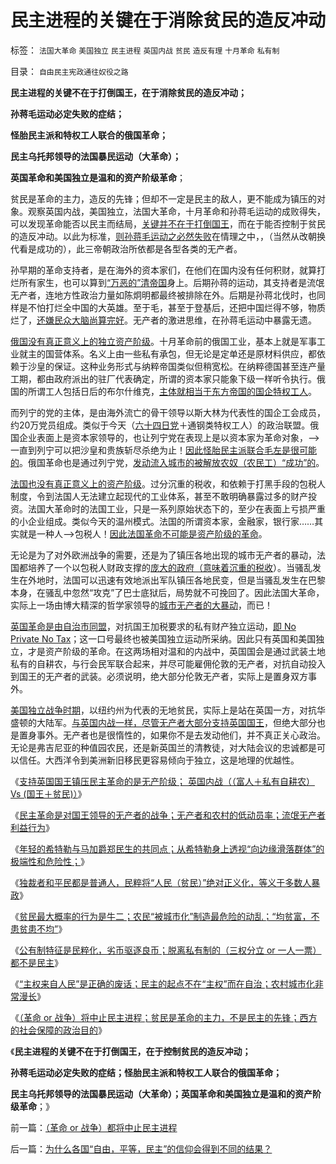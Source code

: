 # 民主进程的关键在于消除贫民的造反冲动

标签： `法国大革命` `美国独立` `民主进程` `英国内战` `贫民` `造反有理` `十月革命` `私有制` 

目录： `自由民主宪政通往奴役之路`

**民主进程的关键不在于打倒国王，在于消除贫民的造反冲动；**

**孙蒋毛运动必定失败的症结；**

**怪胎民主派和特权工人联合的俄国革命；**

**民主乌托邦领导的法国暴民运动（大革命）；**

**英国革命和美国独立是温和的资产阶级革命**；

贫民是革命的主力，造反的先锋；但却不一定是民主的敌人，更不能成为镇压的对象。观察英国内战，美国独立，法国大革命，十月革命和孙蒋毛运动的成败得失，可以发现革命能否以民主而结局，[关键并不在于打倒国王](http://darthvad.blog.163.com/blog/static/53399470201111183847990/)，而在于能否控制于贫民的造反冲动。以此为标准，[则孙蒋毛运动之必然失败](../../../2011/1/15/反思五四运动的局限性，道德治国不考虑国家成本；.md)在情理之中，，（当然从改朝换代看是成功的），此三帝朝政治所依都是各型各类的无产者。

孙早期的革命支持者，是在海外的资本家们，在他们在国内没有任何积财，就算打烂所有家生，也可以算到[“万恶的”清帝国](../../../2011/1/11/爱新觉罗氏的贡献；受害者情结不可取；.md)身上。后期孙蒋的运动，其支持者是流氓无产者，连地方性政治力量如陈炯明都最终被排除在外。后期是孙蒋北伐时，也同样是不怕打烂全中国的大英雄。至于毛，甚至于登基后，还把中国烂得不够，物质烂了，[还嫌民众大脑尚算完好](../../../2011/11/2/传染性BUG型精神病.md)。无产者的激进思维，在孙蒋毛运动中暴露无遗。

[俄国没有真正意义上的独立资产阶级](../../../2011/11/14/袁世凯称帝和孙蒋政权的政治基础.md)。十月革命前的俄国工业，基本上就是军事工业就主的国营体系。名义上由一些私有承包，但无论是定单还是原材料供应，都依赖于沙皇的保证。这种业务形式与纳粹帝国类似但稍宽松。在纳粹德国甚至连产量工期，都由政府派出的驻厂代表确定，所谓的资本家只能象下级一样听令执行。俄国的所谓工人包括日后的布尔什维克，[主体就相当于东方帝国的国企特权工人](../../../2009/8/11/改革攻坚的雷区，坚在那里？危险在那里？.md)。

而列宁的党的主体，是由海外流亡的骨干领导以斯大林为代表性的国企工会成员，约20万党员组成。类似于今天（[六十四日党](http://hi.baidu.com/darthchn/blog/item/5466a49449f3f7007bf48097.html)＋通钢类特权工人）的政治联盟。俄国企业表面上是资本家领导的，也让列宁党在表现上是以资本家为革命对象，——>一直到列宁可以把沙皇和贵族斩尽杀绝为止！[因此怪胎民主派联合毛左是很可能的](../../../2010/10/21/民主斗士的民主素质太差了.md)。俄国革命也是通过列宁党，[发动流入城市的被解放农奴（农民工）“成功”的](http://hi.baidu.com/darthchn/blog/item/03720a1a84aa15148718bf0f.html)。

[法国也没有真正意义上的资产阶级](../../../2011/8/30/纳粹法国打败了犹太德国，民粹暴行针对无权小民.md)。过分沉重的税收，和依赖于打黑手段的包税人制度，令到法国人无法建立起现代的工业体系，甚至不敢明确暴露过多的财产投资。法国大革命时的法国工业，只是一系列原始状态下的，至少在表面上亏损严重的小企业组成。类似今天的温州模式。法国的所谓资本家，金融家，银行家……其实就是一种人——>包税人！[因此法国革命不可能是资产阶级的革命](../../../2011/3/12/法国大革命是社会主义民粹运动.md)。

无论是为了对外欧洲战争的需要，还是为了镇压各地出现的城市无产者的暴动，法国都培养了一个以包税人财政支撑的[庞大的政府（意味着沉重的税收](../../../2011/4/30/贪污不是问题，独裁是小问题;(谈也门).md)）。当骚乱发生在外地时，法国可以迅速有效地派出军队镇压各地民变，但是当骚乱发生在巴黎本身，在骚乱中忽然“攻克”了巴士底狱后，局势就不可挽回了。因此法国大革命，实际上一场由博大精深的哲学家领导的[城市无产者的大暴动](../../../2010/3/3/为什么历史治乱循环总是不息更残暴？.md)，而已！

[英国革命是由自治市同盟](../../../2011/12/1/英国内战中的（国王&nbsp;Vs&nbsp;自治市联盟）中的一小撮.md)，对抗国王加税要求的私有财产独立运动，[即 No Private No
Tax](../../../2010/10/25/没有“私”的利益就不会有民主.md)；这一口号最终也被美国独立运动所采纳。因此只有英国和美国独立，才是资产阶级的革命。在这两场相对温和的内战中，英国国会是通过武装土地私有的自耕农，与行会民军联合起来，并尽可能雇佣伦敦的无产者，对抗自动投入到国王的无产者的武装。必须说明，绝大部分伦敦无产者，实际上是置身双方事外。

[美国独立战争时期](../../../2011/5/9/有限的革命，有限的战争.md)，以纽约州为代表的无地贫民，实际上是站在英国一方，对抗华盛顿的大陆军。[与英国内战一样，尽管无产者大部分支持英国国王](../../../2011/5/9/独立战争没有保证美国的独立；星条旗歌.md)，但绝大部分也是置身事外。无产者也是很惰性的，如果你不是去发动他们，并不真正关心政治。
无论是弗吉尼亚的种值园农民，还是新英国兰的清教徒，对大陆会议的忠诚都是可以信任。大西洋令到美洲新旧移民更容易倾向于独立，这是地理的优越性。

《[支持英国国王镇压民主革命的是无产阶级； 英国内战（（富人＋私有自耕农） Vs (国王＋贫民)）](../../../2011/12/2/英国内战（（富人＋私有自耕农）&nbsp;Vs&nbsp;(国王＋贫民)）.md)》

《[民主革命是对国王领导的无产者的战争；无产者和农村的低动员率；流氓无产者利益行为](../../../2011/12/2/流氓无产者甘当牛二的利益合理性.md)》

《[年轻的希特勒与马加爵郑民生的共同点；从希特勒身上透视“向边缘滑落群体”的极端性和危险性；](../../../2011/12/3/希特勒曾是一个好孩子,好士兵.md)》

《[独裁者和平民都是普通人，民粹将“人民（贫民）”绝对正义化，等义于多数人暴政](../../../2011/12/3/民粹者将贫民绝对正义化的传统意义.md)》

《[贫民最大概率的行为是牛二；农民“被城市化”制造最危险的动乱；“均贫富，不患贫患不均”](../../../2011/12/3/赤贫的农民“被城市化”制造最危险的动乱.md)》

《[公有制特征是民粹化，劣币驱逐良币；脱离私有制的（三权分立 or
一人一票）都不是民主](../../../2011/12/3/公有制特征是民粹化，劣币驱逐良币.md)》

《[“主权来自人民”是正确的废话；民主的起点不在“主权”而在自治；农村城市化非常漫长](../../../2011/12/4/“主权来自人民”是正确的废话.md)》

《[（革命 or
战争）将中止民主进程；贫民是革命的主力，不是民主的先锋；西方的社会保障的政治目的](../../../2011/12/4/（革命&nbsp;or&nbsp;战争）都将中止民主进程.md)》

《**民主进程的关键不在于打倒国王，在于控制贫民的造反冲动；**

**孙蒋毛运动必定失败的症结；怪胎民主派和特权工人联合的俄国革命；**

**民主乌托邦领导的法国暴民运动（大革命）；英国革命和美国独立是温和的资产阶级革命**；》

前一篇：[（革命&nbsp;or&nbsp;战争）都将中止民主进程](../../../2011/12/4/（革命&nbsp;or&nbsp;战争）都将中止民主进程.md)

后一篇：[为什么各国“自由，平等，民主”的信仰会得到不同的结果？](../../../2011/12/4/为什么各国“自由，平等，民主”的信仰会得到不同的结果？.md)
